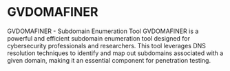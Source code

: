 # GVDOMAFINER
GVDOMAFINER - Subdomain Enumeration Tool GVDOMAFINER is a powerful and efficient subdomain enumeration tool designed for cybersecurity professionals and researchers. This tool leverages DNS resolution techniques to identify and map out subdomains associated with a given domain, making it an essential component for penetration testing.
